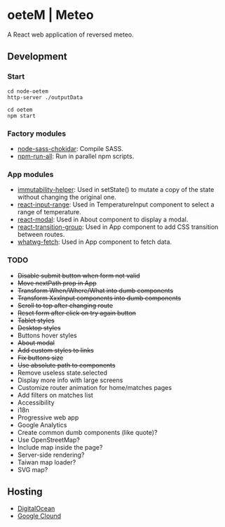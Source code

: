# oeteM | Meteo
A React web application of reversed meteo.

## Development

### Start
```
cd node-oetem
http-server ./outputData

cd oetem
npm start
```

### Factory modules
* [node-sass-chokidar](https://github.com/michaelwayman/node-sass-chokidar): Compile SASS.
* [npm-run-all](https://github.com/mysticatea/npm-run-all): Run in parallel npm scripts.

### App modules
* [immutability-helper](https://github.com/kolodny/immutability-helper): Used in setState() to mutate a copy of the state without changing the original one.
* [react-input-range](https://github.com/davidchin/react-input-range): Used in TemperatureInput component to select a range of temperature.
* [react-modal](https://github.com/reactjs/react-modal): Used in About component to display a modal.
* [react-transition-group](https://github.com/reactjs/react-transition-group): Used in App component to add CSS transition between routes.
* [whatwg-fetch](https://github.com/github/fetch): Used in App component to fetch data.

### TODO
* ~~Disable submit button when form not valid~~
* ~~Move nextPath prop in App~~
* ~~Transform When/Where/What into dumb components~~
* ~~Transform XxxInput components into dumb components~~
* ~~Scroll to top after changing route~~
* ~~Reset form after click on try again button~~
* ~~Tablet styles~~
* ~~Desktop styles~~
* Buttons hover styles
* ~~About modal~~
* ~~Add custom styles to links~~
* ~~Fix buttons size~~
* ~~Use absolute path to components~~
* Remove useless state.selected
* Display more info with large screens
* Customize router animation for home/matches pages
* Add filters on matches list
* Accessibility
* i18n
* Progressive web app
* Google Analytics
* Create common dumb components (like quote)?
* Use OpenStreetMap?
* Include map inside the page?
* Server-side rendering?
* Taiwan map loader?
* SVG map?

## Hosting
* [DigitalOcean](https://try.digitalocean.com/cloud-hosting/)
* [Google Clound](https://cloud.google.com/nodejs/)
